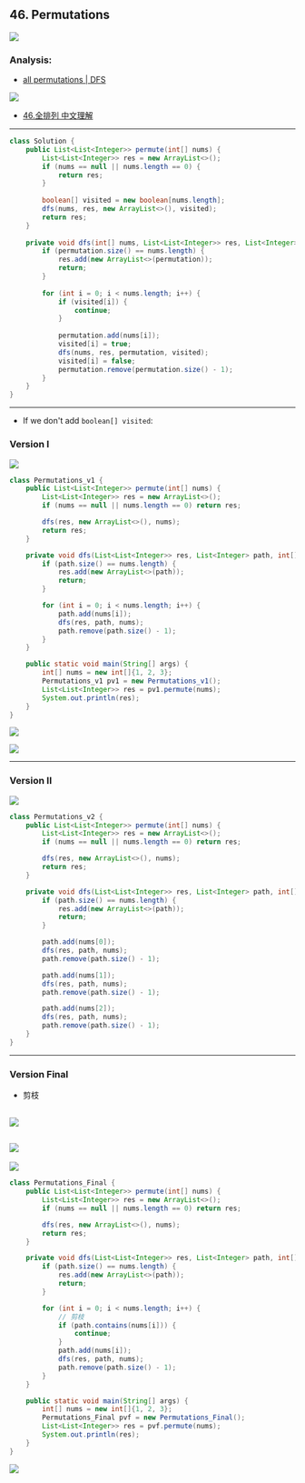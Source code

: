 ## 46. Permutations
![](img/2022-09-26-23-47-36.png)

### Analysis:

- [all permutations | DFS](https://novemberfall.github.io/LeetCode-NoteBook/#/m10/permutationsWithStr)

![](img/2022-09-27-00-16-05.png)

- [46.全排列 中文理解](https://programmercarl.com/0046.%E5%85%A8%E6%8E%92%E5%88%97.html#%E6%80%9D%E8%B7%AF)

---
```java
class Solution {
    public List<List<Integer>> permute(int[] nums) {
        List<List<Integer>> res = new ArrayList<>();
        if (nums == null || nums.length == 0) {
            return res;
        }
        
        boolean[] visited = new boolean[nums.length];
        dfs(nums, res, new ArrayList<>(), visited);
        return res;
    }
    
    private void dfs(int[] nums, List<List<Integer>> res, List<Integer> permutation, boolean[] visited) {
        if (permutation.size() == nums.length) {
            res.add(new ArrayList<>(permutation));
            return;
        }
        
        for (int i = 0; i < nums.length; i++) {
            if (visited[i]) {
                continue;
            }
            
            permutation.add(nums[i]);
            visited[i] = true;
            dfs(nums, res, permutation, visited);
            visited[i] = false;
            permutation.remove(permutation.size() - 1);
        }
    }
}
```

---

- If we don't add `boolean[] visited`:

### Version I

![](img/2022-09-27-18-00-43.png)

```java
class Permutations_v1 {
    public List<List<Integer>> permute(int[] nums) {
        List<List<Integer>> res = new ArrayList<>();
        if (nums == null || nums.length == 0) return res;

        dfs(res, new ArrayList<>(), nums);
        return res;
    }

    private void dfs(List<List<Integer>> res, List<Integer> path, int[] nums) {
        if (path.size() == nums.length) {
            res.add(new ArrayList<>(path));
            return;
        }

        for (int i = 0; i < nums.length; i++) {
            path.add(nums[i]);
            dfs(res, path, nums);
            path.remove(path.size() - 1);
        }
    }

    public static void main(String[] args) {
        int[] nums = new int[]{1, 2, 3};
        Permutations_v1 pv1 = new Permutations_v1();
        List<List<Integer>> res = pv1.permute(nums);
        System.out.println(res);
    }
}
```

![](img/2022-09-27-18-07-29.png)

![](img/2022-09-27-18-14-08.png)

---

### Version II

![](img/2022-09-27-20-40-42.png)

```java
class Permutations_v2 {
    public List<List<Integer>> permute(int[] nums) {
        List<List<Integer>> res = new ArrayList<>();
        if (nums == null || nums.length == 0) return res;

        dfs(res, new ArrayList<>(), nums);
        return res;
    }

    private void dfs(List<List<Integer>> res, List<Integer> path, int[] nums) {
        if (path.size() == nums.length) {
            res.add(new ArrayList<>(path));
            return;
        }

        path.add(nums[0]);
        dfs(res, path, nums);
        path.remove(path.size() - 1);

        path.add(nums[1]);
        dfs(res, path, nums);
        path.remove(path.size() - 1);

        path.add(nums[2]);
        dfs(res, path, nums);
        path.remove(path.size() - 1);
    }
}
```

---
### Version Final

- 剪枝

![](img/2022-09-27-20-50-09.png)
---
![](img/2022-09-27-20-53-31.png)
---
![](img/2022-09-27-20-53-52.png)

```java
class Permutations_Final {
    public List<List<Integer>> permute(int[] nums) {
        List<List<Integer>> res = new ArrayList<>();
        if (nums == null || nums.length == 0) return res;

        dfs(res, new ArrayList<>(), nums);
        return res;
    }

    private void dfs(List<List<Integer>> res, List<Integer> path, int[] nums) {
        if (path.size() == nums.length) {
            res.add(new ArrayList<>(path));
            return;
        }

        for (int i = 0; i < nums.length; i++) {
            // 剪枝
            if (path.contains(nums[i])) {
                continue;
            }
            path.add(nums[i]);
            dfs(res, path, nums);
            path.remove(path.size() - 1);
        }
    }

    public static void main(String[] args) {
        int[] nums = new int[]{1, 2, 3};
        Permutations_Final pvf = new Permutations_Final();
        List<List<Integer>> res = pvf.permute(nums);
        System.out.println(res);
    }
}
```

![](img/2022-09-27-21-01-01.png)